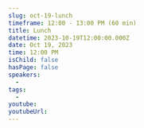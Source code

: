 ```yaml
---
slug: oct-19-lunch
timeframe: 12:00 - 13:00 PM (60 min)
title: Lunch
datetime: 2023-10-19T12:00:00.000Z
date: Oct 19, 2023
time: 12:00 PM
isChild: false
hasPage: false
speakers:
  -
tags:
  -
youtube:
youtubeUrl:
---
```

